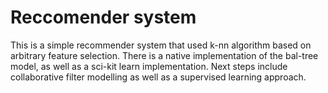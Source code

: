 # Reccomender system

This is a simple recommender system that used k-nn algorithm based on arbitrary feature selection. There is a native implementation of the bal-tree model, as well as a sci-kit learn implementation. Next steps include collaborative filter modelling as well as a supervised learning approach.
